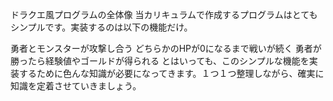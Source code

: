 ドラクエ風プログラムの全体像
当カリキュラムで作成するプログラムはとてもシンプルです。実装するのは以下の機能だけ。

勇者とモンスターが攻撃し合う
どちらかのHPが0になるまで戦いが続く
勇者が勝ったら経験値やゴールドが得られる
とはいっても、このシンプルな機能を実装するために色んな知識が必要になってきます。１つ１つ整理しながら、確実に知識を定着させていきましょう。
